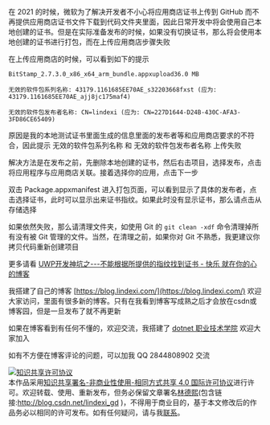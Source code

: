
在 2021 的时候，微软为了解决开发者不小心将应用商店证书上传到 GitHub 而不再提供应用商店证书文件下载到代码文件夹里面，因此日常开发中将会使用自己本地创建的证书。但是在实际准备发布的时候，如果没有切换证书，那么将会使用本地创建的证书进行打包，而在上传应用商店步骤失败

<!--more-->


<!-- CreateTime:2021/3/21 19:40:43 -->

<!-- 发布 -->

在上传应用商店的时候，可以看到如下的提示

```
BitStamp_2.7.3.0_x86_x64_arm_bundle.appxupload36.0 MB

无效的软件包系列名称: 43179.1161685EE70AE_s32203668fxst (应为: 43179.1161685EE70AE_ajj8jc175maf4)

无效的软件包发布者名称: CN=lindexi (应为: CN=227D1644-D24B-430C-AFA3-3FD86CE65409)
```

原因是我的本地测试证书里面生成的信息里面的发布者等和应用商店要求的不符合，因此提示 无效的软件包系列名称 和 无效的软件包发布者名称 上传失败

解决方法是在发布之前，先删除本地创建的证书，然后右击项目，选择发布，点击将应用程序与应用商店关联。接着选择你的应用，点击下一步

双击 Package.appxmanifest 进入打包页面，可以看到显示了具体的发布者，点击选择证书，此时可以显示出来证书指纹。如果此时没有显示证书，那么请点击从存储选择

如果依然失败，那么请清理文件夹，如使用 Git 的 `git clean -xdf` 命令清理掉所有没有被 Git 管理的文件。当然，在清理之前，如果你对 Git 不熟悉，我更建议你拷贝代码重新创建项目

更多请看 [UWP开发神坑之---不能根据所提供的指纹找到证书 - 快乐 就在你的心 的博客](https://kljzndx.github.io/My-Blog/2020/06/21/UWP%E5%BC%80%E5%8F%91%E7%A5%9E%E5%9D%91%E4%B9%8B-%E4%B8%8D%E8%83%BD%E6%A0%B9%E6%8D%AE%E6%89%80%E6%8F%90%E4%BE%9B%E7%9A%84%E6%8C%87%E7%BA%B9%E6%89%BE%E5%88%B0%E8%AF%81%E4%B9%A6/ )



我搭建了自己的博客 [https://blog.lindexi.com/](https://blog.lindexi.com/) 欢迎大家访问，里面有很多新的博客。只有在我看到博客写成熟之后才会放在csdn或博客园，但是一旦发布了就不再更新

如果在博客看到有任何不懂的，欢迎交流，我搭建了 [dotnet 职业技术学院](https://t.me/dotnet_campus) 欢迎大家加入

如有不方便在博客评论的问题，可以加我 QQ 2844808902 交流

<a rel="license" href="http://creativecommons.org/licenses/by-nc-sa/4.0/"><img alt="知识共享许可协议" style="border-width:0" src="https://licensebuttons.net/l/by-nc-sa/4.0/88x31.png" /></a><br />本作品采用<a rel="license" href="http://creativecommons.org/licenses/by-nc-sa/4.0/">知识共享署名-非商业性使用-相同方式共享 4.0 国际许可协议</a>进行许可。欢迎转载、使用、重新发布，但务必保留文章署名[林德熙](http://blog.csdn.net/lindexi_gd)(包含链接:http://blog.csdn.net/lindexi_gd )，不得用于商业目的，基于本文修改后的作品务必以相同的许可发布。如有任何疑问，请与我[联系](mailto:lindexi_gd@163.com)。
